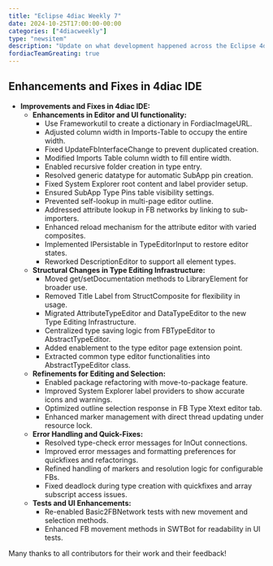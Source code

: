 ```yaml
---
title: "Eclipse 4diac Weekly 7"
date: 2024-10-25T17:00:00-00:00
categories: ["4diacweekly"]
type: "newsitem"
description: "Update on what development happened across the Eclipse 4diac project in the week from October 18 to October 25, 2024."
fordiacTeamGreating: true
---
```


## Enhancements and Fixes in 4diac IDE
- **Improvements and Fixes in 4diac IDE:**
  - **Enhancements in Editor and UI functionality:**
    - Use Frameworkutil to create a dictionary in FordiacImageURL.
    - Adjusted column width in Imports-Table to occupy the entire width.
    - Fixed UpdateFbInterfaceChange to prevent duplicated creation.
    - Modified Imports Table column width to fill entire width.
    - Enabled recursive folder creation in type entry.
    - Resolved generic datatype for automatic SubApp pin creation.
    - Fixed System Explorer root content and label provider setup.
    - Ensured SubApp Type Pins table visibility settings.
    - Prevented self-lookup in multi-page editor outline.
    - Addressed attribute lookup in FB networks by linking to sub-importers.
    - Enhanced reload mechanism for the attribute editor with varied composites.
    - Implemented IPersistable in TypeEditorInput to restore editor states.
    - Reworked DescriptionEditor to support all element types.
  - **Structural Changes in Type Editing Infrastructure:**
    - Moved get/setDocumentation methods to LibraryElement for broader use.
    - Removed Title Label from StructComposite for flexibility in usage.
    - Migrated AttributeTypeEditor and DataTypeEditor to the new Type Editing Infrastructure.
    - Centralized type saving logic from FBTypeEditor to AbstractTypeEditor.
    - Added enablement to the type editor page extension point.
    - Extracted common type editor functionalities into AbstractTypeEditor class.
  - **Refinements for Editing and Selection:**
    - Enabled package refactoring with move-to-package feature.
    - Improved System Explorer label providers to show accurate icons and warnings.
    - Optimized outline selection response in FB Type Xtext editor tab.
    - Enhanced marker management with direct thread updating under resource lock.
  - **Error Handling and Quick-Fixes:**
    - Resolved type-check error messages for InOut connections.
    - Improved error messages and formatting preferences for quickfixes and refactorings.
    - Refined handling of markers and resolution logic for configurable FBs.
    - Fixed deadlock during type creation with quickfixes and array subscript access issues.
  - **Tests and UI Enhancements:**
    - Re-enabled Basic2FBNetwork tests with new movement and selection methods.
    - Enhanced FB movement methods in SWTBot for readability in UI tests.


Many thanks to all contributors for their work and their feedback!
